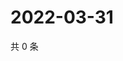 # 2022-03-31

共 0 条

<!-- BEGIN WEIBO -->
<!-- 最后更新时间 Thu Mar 31 2022 01:12:55 GMT+0800 (China Standard Time) -->

<!-- END WEIBO -->
